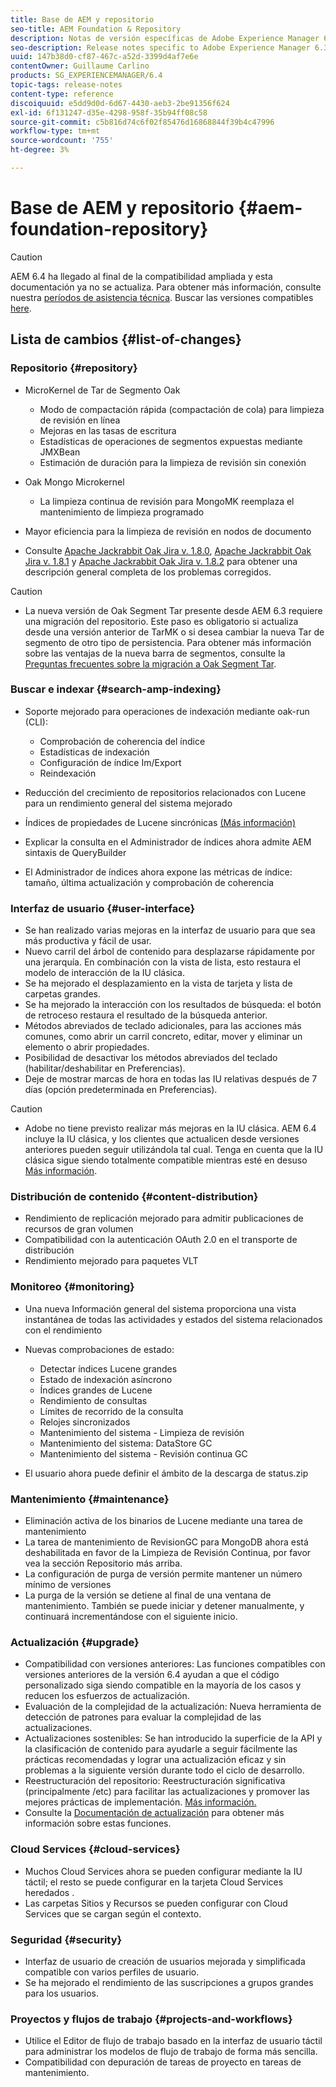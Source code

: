 ```yaml
---
title: Base de AEM y repositorio
seo-title: AEM Foundation & Repository
description: Notas de versión específicas de Adobe Experience Manager 6.3 AEM Platform y Repositorio.
seo-description: Release notes specific to Adobe Experience Manager 6.3 AEM Platform and Repository.
uuid: 147b38d0-cf87-467c-a52d-3399d4af7e6e
contentOwner: Guillaume Carlino
products: SG_EXPERIENCEMANAGER/6.4
topic-tags: release-notes
content-type: reference
discoiquuid: e5dd9d0d-6d67-4430-aeb3-2be91356f624
exl-id: 6f131247-d35e-4298-958f-35b94ff08c58
source-git-commit: c5b816d74c6f02f85476d16868844f39b4c47996
workflow-type: tm+mt
source-wordcount: '755'
ht-degree: 3%

---
```


# Base de AEM y repositorio {#aem-foundation-repository}

>[!CAUTION]
>
>AEM 6.4 ha llegado al final de la compatibilidad ampliada y esta documentación ya no se actualiza. Para obtener más información, consulte nuestra [períodos de asistencia técnica](https://helpx.adobe.com/es/support/programs/eol-matrix.html). Buscar las versiones compatibles [here](https://experienceleague.adobe.com/docs/).

## Lista de cambios {#list-of-changes}

### Repositorio {#repository}

* MicroKernel de Tar de Segmento Oak

   * Modo de compactación rápida (compactación de cola) para limpieza de revisión en línea
   * Mejoras en las tasas de escritura
   * Estadísticas de operaciones de segmentos expuestas mediante JMXBean
   * Estimación de duración para la limpieza de revisión sin conexión

* Oak Mongo Microkernel

   * La limpieza continua de revisión para MongoMK reemplaza el mantenimiento de limpieza programado

* Mayor eficiencia para la limpieza de revisión en nodos de documento
* Consulte [Apache Jackrabbit Oak Jira v. 1.8.0](https://archive.apache.org/dist/jackrabbit/oak/1.8.0/RELEASE-NOTES.txt), [Apache Jackrabbit Oak Jira v. 1.8.1](https://archive.apache.org/dist/jackrabbit/oak/1.8.1/RELEASE-NOTES.txt) y [Apache Jackrabbit Oak Jira v. 1.8.2](https://archive.apache.org/dist/jackrabbit/oak/1.8.2/RELEASE-NOTES.txt) para obtener una descripción general completa de los problemas corregidos.

>[!CAUTION]
>
>* La nueva versión de Oak Segment Tar presente desde AEM 6.3 requiere una migración del repositorio. Este paso es obligatorio si actualiza desde una versión anterior de TarMK o si desea cambiar la nueva Tar de segmento de otro tipo de persistencia. Para obtener más información sobre las ventajas de la nueva barra de segmentos, consulte la [Preguntas frecuentes sobre la migración a Oak Segment Tar](/help/sites-deploying/revision-cleanup.md#migrating-to-oak-segment-tar).
>


### Buscar e indexar {#search-amp-indexing}

* Soporte mejorado para operaciones de indexación mediante oak-run (CLI):

   * Comprobación de coherencia del índice
   * Estadísticas de indexación
   * Configuración de índice Im/Export
   * Reindexación

* Reducción del crecimiento de repositorios relacionados con Lucene para un rendimiento general del sistema mejorado
* Índices de propiedades de Lucene sincrónicas [(Más información)](https://wiki.apache.org/jackrabbit/Synchronous%20Lucene%20Property%20Indexes)
* Explicar la consulta en el Administrador de índices ahora admite AEM sintaxis de QueryBuilder
* El Administrador de índices ahora expone las métricas de índice: tamaño, última actualización y comprobación de coherencia

### Interfaz de usuario {#user-interface}

* Se han realizado varias mejoras en la interfaz de usuario para que sea más productiva y fácil de usar.
* Nuevo carril del árbol de contenido para desplazarse rápidamente por una jerarquía. En combinación con la vista de lista, esto restaura el modelo de interacción de la IU clásica.
* Se ha mejorado el desplazamiento en la vista de tarjeta y lista de carpetas grandes.
* Se ha mejorado la interacción con los resultados de búsqueda: el botón de retroceso restaura el resultado de la búsqueda anterior.
* Métodos abreviados de teclado adicionales, para las acciones más comunes, como abrir un carril concreto, editar, mover y eliminar un elemento o abrir propiedades.
* Posibilidad de desactivar los métodos abreviados del teclado (habilitar/deshabilitar en Preferencias).
* Deje de mostrar marcas de hora en todas las IU relativas después de 7 días (opción predeterminada en Preferencias).

>[!CAUTION]
>
>* Adobe no tiene previsto realizar más mejoras en la IU clásica. AEM 6.4 incluye la IU clásica, y los clientes que actualicen desde versiones anteriores pueden seguir utilizándola tal cual. Tenga en cuenta que la IU clásica sigue siendo totalmente compatible mientras esté en desuso [Más información](/help/sites-deploying/ui-recommendations.md).
>


### Distribución de contenido {#content-distribution}

* Rendimiento de replicación mejorado para admitir publicaciones de recursos de gran volumen
* Compatibilidad con la autenticación OAuth 2.0 en el transporte de distribución
* Rendimiento mejorado para paquetes VLT

### Monitoreo {#monitoring}

* Una nueva Información general del sistema proporciona una vista instantánea de todas las actividades y estados del sistema relacionados con el rendimiento
* Nuevas comprobaciones de estado:

   * Detectar índices Lucene grandes
   * Estado de indexación asíncrono
   * Índices grandes de Lucene
   * Rendimiento de consultas
   * Límites de recorrido de la consulta
   * Relojes sincronizados
   * Mantenimiento del sistema - Limpieza de revisión
   * Mantenimiento del sistema: DataStore GC
   * Mantenimiento del sistema - Revisión continua GC

* El usuario ahora puede definir el ámbito de la descarga de status.zip

### Mantenimiento {#maintenance}

* Eliminación activa de los binarios de Lucene mediante una tarea de mantenimiento
* La tarea de mantenimiento de RevisionGC para MongoDB ahora está deshabilitada en favor de la Limpieza de Revisión Continua, por favor vea la sección Repositorio más arriba.
* La configuración de purga de versión permite mantener un número mínimo de versiones
* La purga de la versión se detiene al final de una ventana de mantenimiento. También se puede iniciar y detener manualmente, y continuará incrementándose con el siguiente inicio.

### Actualización {#upgrade}

* Compatibilidad con versiones anteriores: Las funciones compatibles con versiones anteriores de la versión 6.4 ayudan a que el código personalizado siga siendo compatible en la mayoría de los casos y reducen los esfuerzos de actualización.
* Evaluación de la complejidad de la actualización: Nueva herramienta de detección de patrones para evaluar la complejidad de las actualizaciones.
* Actualizaciones sostenibles: Se han introducido la superficie de la API y la clasificación de contenido para ayudarle a seguir fácilmente las prácticas recomendadas y lograr una actualización eficaz y sin problemas a la siguiente versión durante todo el ciclo de desarrollo.
* Reestructuración del repositorio: Reestructuración significativa (principalmente /etc) para facilitar las actualizaciones y promover las mejores prácticas de implementación. [Más información.](/help/sites-deploying/repository-restructuring.md)
* Consulte la [Documentación de actualización](/help/sites-deploying/upgrade.md) para obtener más información sobre estas funciones.

### Cloud Services {#cloud-services}

* Muchos Cloud Services ahora se pueden configurar mediante la IU táctil; el resto se puede configurar en la tarjeta Cloud Services heredados .
* Las carpetas Sitios y Recursos se pueden configurar con Cloud Services que se cargan según el contexto.

### Seguridad {#security}

* Interfaz de usuario de creación de usuarios mejorada y simplificada compatible con varios perfiles de usuario.
* Se ha mejorado el rendimiento de las suscripciones a grupos grandes para los usuarios.

### Proyectos y flujos de trabajo {#projects-and-workflows}

* Utilice el Editor de flujo de trabajo basado en la interfaz de usuario táctil para administrar los modelos de flujo de trabajo de forma más sencilla.
* Compatibilidad con depuración de tareas de proyecto en tareas de mantenimiento.
